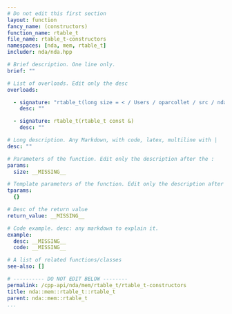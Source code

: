 ```yaml
---
# Do not edit this first section
layout: function
fancy_name: (constructors)
function_name: rtable_t
file_name: rtable_t-constructors
namespaces: [nda, mem, rtable_t]
includer: nda/nda.hpp

# Brief description. One line only.
brief: ""

# List of overloads. Edit only the desc
overloads:

  - signature: "rtable_t(long size = < / Users / oparcollet / src / nda / c++ / nda / storage /./ rtable.hpp : 58 : 26 >)"
    desc: ""

  - signature: rtable_t(rtable_t const &)
    desc: ""

# Long description. Any Markdown, with code, latex, multiline with |
desc: ""

# Parameters of the function. Edit only the description after the :
params:
  size: __MISSING__

# Template parameters of the function. Edit only the description after the :
tparams:
  {}

# Desc of the return value
return_value: __MISSING__

# Code example. desc: any markdown to explain it.
example:
  desc: __MISSING__
  code: __MISSING__

# A list of related functions/classes
see-also: []

# ---------- DO NOT EDIT BELOW --------
permalink: /cpp-api/nda/mem/rtable_t/rtable_t-constructors
title: nda::mem::rtable_t::rtable_t
parent: nda::mem::rtable_t
...
```


